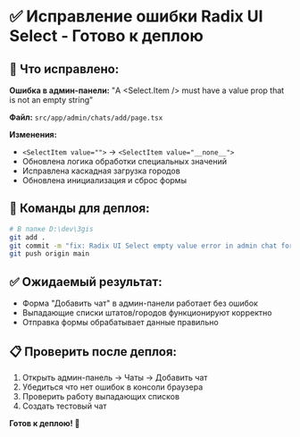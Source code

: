 # ✅ Исправление ошибки Radix UI Select - Готово к деплою

## 🎯 Что исправлено:

**Ошибка в админ-панели:** "A <Select.Item /> must have a value prop that is not an empty string"

**Файл:** `src/app/admin/chats/add/page.tsx`

**Изменения:**
- `<SelectItem value="">` → `<SelectItem value="__none__">`
- Обновлена логика обработки специальных значений
- Исправлена каскадная загрузка городов
- Обновлена инициализация и сброс формы

## 🚀 Команды для деплоя:

```bash
# В папке D:\dev\3gis
git add .
git commit -m "fix: Radix UI Select empty value error in admin chat form"
git push origin main
```

## ✅ Ожидаемый результат:
- Форма "Добавить чат" в админ-панели работает без ошибок
- Выпадающие списки штатов/городов функционируют корректно
- Отправка формы обрабатывает данные правильно

## 📋 Проверить после деплоя:
1. Открыть админ-панель → Чаты → Добавить чат
2. Убедиться что нет ошибок в консоли браузера
3. Проверить работу выпадающих списков
4. Создать тестовый чат

**Готов к деплою! 🎉**